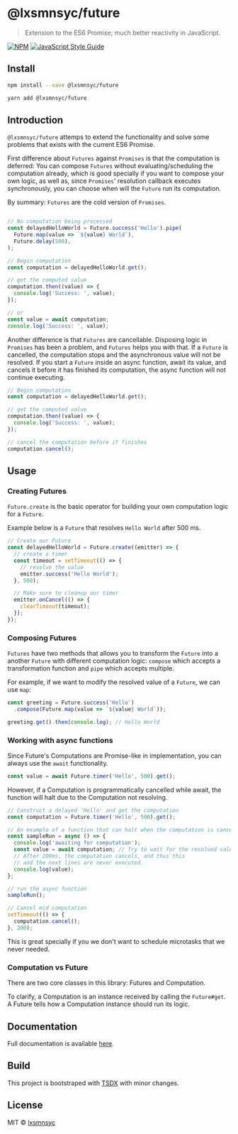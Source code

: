 # @lxsmnsyc/future

> Extension to the ES6 Promise; much better reactivity in JavaScript.

[![NPM](https://img.shields.io/npm/v/@lxsmnsyc/future.svg)](https://www.npmjs.com/package/@lxsmnsyc/future) [![JavaScript Style Guide](https://img.shields.io/badge/code_style-standard-brightgreen.svg)](https://standardjs.com)

## Install

```bash
npm install --save @lxsmnsyc/future
```

```bash
yarn add @lxsmnsyc/future
```

## Introduction

`@lxsmnsyc/future` attemps to extend the functionality and solve some problems that exists with the current ES6 Promise.

First difference about `Futures` against `Promises` is that the computation is deferred: You can compose `Futures` without evaluating/scheduling the computation already, which is good specially if you want to
compose your own logic, as well as, since `Promises`' resolution callback executes synchronously, you can choose when will the `Future` run its computation.

By summary: `Futures` are the cold version of `Promises`.

```typescript

// No computation being processed
const delayedHelloWorld = Future.success('Hello').pipe(
  Future.map(value => `${value} World`),
  Future.delay(500),
);

// Begin computation
const computation = delayedHelloWorld.get();

// get the computed value
computation.then((value) => {
  console.log('Success: ', value);
});

// or
const value = await computation;
console.log('Success: ', value);
```

Another difference is that `Futures` are cancellable. Disposing logic in `Promises` has been a problem, and `Futures` helps you with that. If a `Future` is cancelled, the computation stops and the asynchronous value will not be resolved. If you start a `Future` inside an async function, await its value, and cancels it before it has finished its computation, the async function will not continue executing.

```typescript
// Begin computation
const computation = delayedHelloWorld.get();

// get the computed value
computation.then((value) => {
  console.log('Success: ', value);
});

// cancel the computation before it finishes
computation.cancel();
```


## Usage

### Creating Futures

`Future.create` is the basic operator for building your own computation logic for a `Future`.

Example below is a `Future` that resolves `Hello World` after 500 ms.

```typescript
// Create our Future
const delayedHelloWorld = Future.create((emitter) => {
  // create a timer
  const timeout = setTimeout(() => {
    // resolve the value
    emitter.success('Hello World');
  }, 500);

  // Make sure to cleanup our timer
  emitter.onCancel(() => {
    clearTimeout(timeout);
  });
});
```

### Composing Futures

`Futures` have two methods that allows you to transform the `Future` into a another `Future` with different computation logic: `compose` which accepts a transformation function and `pipe` which accepts multiple.

For example, if we want to modify the resolved value of a `Future`, we can use `map`:

```typescript
const greeting = Future.success('Hello')
  .compose(Future.map(value => `${value} World`));

greeting.get().then(console.log); // Hello World
```

### Working with async functions

Since Future's Computations are Promise-like in implementation, you can always use the `await` functionality.

```typescript
const value = await Future.timer('Hello', 500).get();
```

However, if a Computation is programmatically cancelled while await, the function will halt due to the Computation not resolving.

```typescript
// Construct a delayed 'Hello' and get the computation
const computation = Future.timer('Hello', 500).get();

// An example of a function that can halt when the computation is cancelled.
const sampleRun = async () => {
  console.log('awaiting for computation');
  const value = await computation; // Try to wait for the resolved value
  // After 200ms, the computation cancels, and thus this
  // and the next lines are never executed.
  console.log(value); 
};

// run the async function
sampleRun();

// Cancel mid computation
setTimeout(() => {
  computation.cancel();
}, 200);
```

This is great specially if you we don't want to schedule microtasks that we never needed.

### Computation vs Future

There are two core classes in this library: Futures and Computation.

To clarify, a Computation is an instance received by calling the `Future#get`. A Future tells how a Computation instance should run its logic.

## Documentation

Full documentation is available [here](https://lxsmnsyc.github.io/future).

## Build

This project is bootstraped with [TSDX](https://github.com/jaredpalmer/tsdx) with minor changes.

## License

MIT © [lxsmnsyc](https://github.com/lxsmnsyc)
